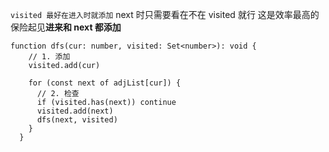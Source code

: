 `visited 最好在进入时就添加`
next 时只需要看在不在 visited 就行
这是效率最高的
保险起见**进来和 next 都添加**

```JS
function dfs(cur: number, visited: Set<number>): void {
    // 1. 添加
    visited.add(cur)

    for (const next of adjList[cur]) {
      // 2. 检查
      if (visited.has(next)) continue
      visited.add(next)
      dfs(next, visited)
    }
  }
```

